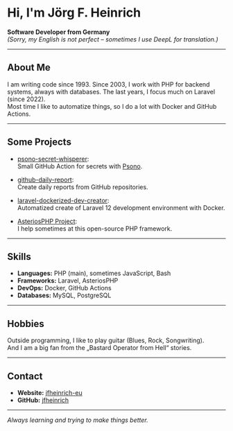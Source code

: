 # Hi, I'm Jörg F. Heinrich

**Software Developer from Germany**  
_(Sorry, my English is not perfect – sometimes I use DeepL for translation.)_

---

## About Me

I am writing code since 1993. Since 2003, I work with PHP for backend systems, always with databases. The last years, I focus much on Laravel (since 2022).  
Most time I like to automatize things, so I do a lot with Docker and GitHub Actions.

---

## Some Projects

- [psono-secret-whisperer](https://github.com/jfheinrich-eu/psono-secret-whisperer):  
  Small GitHub Action for secrets with [Psono](https://psono.com/).

- [github-daily-report](https://github.com/jfheinrich-eu/github-daily-report):  
  Create daily reports from GitHub repositories.

- [laravel-dockerized-dev-creator](https://github.com/jfheinrich-eu/laravel-dockerized-dev-creator):  
  Automatized create of Laravel 12 development environment with Docker.

- [AsteriosPHP Project](https://github.com/asteriosframework):  
  I help sometimes at this open-source PHP framework.

---

## Skills

- **Languages:** PHP (main), sometimes JavaScript, Bash
- **Frameworks:** Laravel, AsteriosPHP
- **DevOps:** Docker, GitHub Actions
- **Databases:** MySQL, PostgreSQL

---

## Hobbies

Outside programming, I like to play guitar (Blues, Rock, Songwriting).  
And I am a big fan from the „Bastard Operator from Hell“ stories.

---

## Contact

- **Website:** [jfheinrich-eu](https://jfheinrich-eu)
- **GitHub:** [jfheinrich](https://github.com/jfheinrich)

---

_Always learning and trying to make things better._
